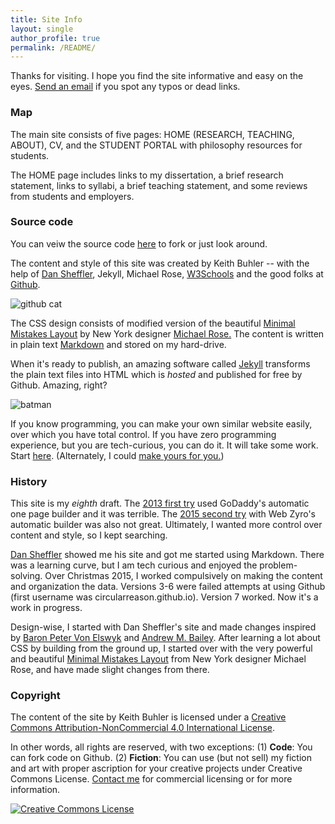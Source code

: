 ```yaml
---
title: Site Info
layout: single
author_profile: true
permalink: /README/
---
```


Thanks for visiting. I hope you find the site informative and easy on the eyes. [Send an email](emailto:info@keithbuhler.com) if you spot any typos or dead links.

### Map

The main site consists of five pages: HOME (RESEARCH, TEACHING, ABOUT), CV, and the STUDENT PORTAL with philosophy resources for students. 

The HOME page includes links to my dissertation, a brief research statement, links to syllabi, a brief teaching statement, and some reviews from students and employers. 


### Source code 


You can veiw the source code [here](http://bit.ly/2lYmQsa) to fork or just look around.

The content and style of this site was created by Keith Buhler -- with the help of [Dan Sheffler](http://www.dansheffler.com/), Jekyll, Michael Rose, [W3Schools](www.w3schools.com) and the good folks at [Github](https://github.com). 

![github cat](https://technologyconversations.files.wordpress.com/2015/10/github.png?w=625)

The CSS design consists of modified version of the beautiful [Minimal Mistakes Layout](https://mmistakes.github.io/minimal-mistakes/about/) by New York designer [Michael Rose.](https://mademistakes.com/) The content is written in plain text [Markdown](https://daringfireball.net/projects/markdown/syntax) and stored on my hard-drive. 

When it's ready to publish, an amazing software called [Jekyll](https://jekyllrb.com/) transforms the plain text files into HTML which is  *hosted* and published for free by Github. Amazing, right?

![batman](http://screencrush.com/442/files/2013/03/thumbs-up.jpg)

If you know programming, you can make your own similar website easily, over which you have total control. If you have zero programming experience, but you are tech-curious, you can do it. It will take some work. Start [here](http://www.smashingmagazine.com/2014/08/build-blog-jekyll-github-pages/). (Alternately, I could [make yours for you.](/sites))


### History

This site is my *eighth* draft. The [2013 first try](https://web.archive.org/web/20130511005256/http://keithbuhler.com) used GoDaddy's automatic one page builder and it was terrible. The [2015 second try](https://web.archive.org/web/20141217142037/http://keithbuhler.com/) with Web Zyro's automatic builder was also not great. Ultimately, I wanted more control over content and style, so I kept searching. 

[Dan Sheffler](http://www.dansheffler.com) showed me his site and got me started using Markdown. There was a learning curve, but I am tech curious and enjoyed the problem-solving. Over Christmas 2015, I worked compulsively on making the content and organization the data.  Versions 3-6 were failed attempts at using Github (first username was circularreason.github.io). Version 7 worked. Now it's a work in progress. 

Design-wise, I started with Dan Sheffler's site and made changes inspired by [Baron Peter Von Elswyk](http://www.rci.rutgers.edu/~pdv12/research.html) and [Andrew M. Bailey](http://www.andrewmbailey.com/). After learning a lot about CSS by building from the ground up, I started over with the very powerful and beautiful [Minimal Mistakes Layout](https://mmistakes.github.io/minimal-mistakes/about/) from New York designer Michael Rose, and have made slight changes from there.


### Copyright

The content of the site by <span xmlns:cc="http://creativecommons.org/ns#" property="cc:attributionName">Keith Buhler</span> is licensed under a <a rel="license" href="http://creativecommons.org/licenses/by-nc/4.0/">Creative Commons Attribution-NonCommercial 4.0 International License</a>.

In other words, all rights are reserved, with two exceptions: (1) **Code**: You can fork code on Github. (2) **Fiction**: You can use (but not sell) my fiction and art with proper ascription for your creative projects under Creative Commons License. [Contact me](emailto:keithedbuhler@gmail.com) for commercial licensing or for more information.

<a rel="license" href="http://creativecommons.org/licenses/by-nc/4.0/"><img alt="Creative Commons License" style="border-width:0" src="https://i.creativecommons.org/l/by-nc/4.0/88x31.png" /></a><br />
